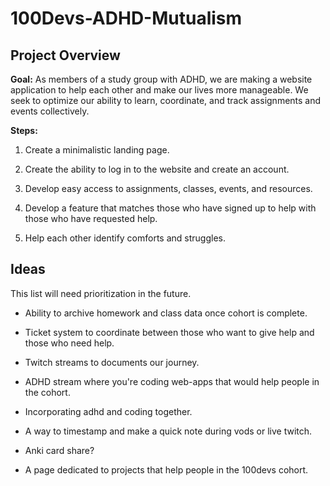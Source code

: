 # 100Devs-ADHD-Mutualism

## Project Overview

**Goal:** As members of a study group with ADHD, we are making a website application to help each other and make our lives more manageable. We seek to optimize our ability to learn, coordinate, and track assignments and events collectively.

**Steps:**

1. Create a minimalistic landing page.

2. Create the ability to log in to the website and create an account.

2. Develop easy access to assignments, classes, events, and resources.

3. Develop a feature that matches those who have signed up to help with those who have requested help.

4. Help each other identify comforts and struggles.

## Ideas

This list will need prioritization in the future.

* Ability to archive homework and class data once cohort is complete.

* Ticket system to coordinate between those who want to give help and those who need help.

* Twitch streams to documents our journey. 

* ADHD stream where you're coding web-apps that would help people in the cohort.

* Incorporating adhd and coding together.

* A way to timestamp and make a quick note during vods or live twitch.

* Anki card share?

* A page dedicated to projects that help people in the 100devs cohort.
